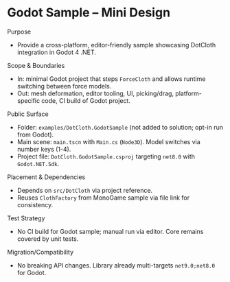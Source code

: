 Godot Sample – Mini Design
==========================

Purpose
- Provide a cross-platform, editor-friendly sample showcasing DotCloth integration in Godot 4 .NET.

Scope & Boundaries
- In: minimal Godot project that steps `ForceCloth` and allows runtime switching between force models.
- Out: mesh deformation, editor tooling, UI, picking/drag, platform-specific code, CI build of Godot project.

Public Surface
- Folder: `examples/DotCloth.GodotSample` (not added to solution; opt-in run from Godot).
- Main scene: `main.tscn` with `Main.cs` (`Node3D`). Model switches via number keys (1-4).
- Project file: `DotCloth.GodotSample.csproj` targeting `net8.0` with `Godot.NET.Sdk`.

Placement & Dependencies
- Depends on `src/DotCloth` via project reference.
- Reuses `ClothFactory` from MonoGame sample via file link for consistency.

Test Strategy
- No CI build for Godot sample; manual run via editor. Core remains covered by unit tests.

Migration/Compatibility
- No breaking API changes. Library already multi-targets `net9.0;net8.0` for Godot.
